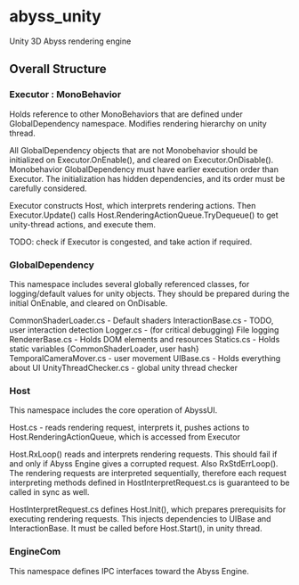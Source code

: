 # abyss_unity
Unity 3D Abyss rendering engine

## Overall Structure
<h3> Executor : MonoBehavior </h3>
Holds reference to other MonoBehaviors that are defined under GlobalDependency namespace.
Modifies rendering hierarchy on unity thread.

All GlobalDependency objects that are not Monobehavior should be initialized on Executor.OnEnable(), and cleared on Executor.OnDisable().
Monobehavior GlobalDependency must have earlier execution order than Executor.
The initialization has hidden dependencies, and its order must be carefully considered.

Executor constructs Host, which interprets rendering actions.
Then Executor.Update() calls Host.RenderingActionQueue.TryDequeue() to get unity-thread actions, and execute them. 

TODO: check if Executor is congested, and take action if required.

<h3> GlobalDependency </h3>
This namespace includes several globally referenced classes, for logging/default values for unity objects.
They should be prepared during the initial OnEnable, and cleared on OnDisable. 

CommonShaderLoader.cs - Default shaders
InteractionBase.cs - TODO, user interaction detection
Logger.cs - (for critical debugging) File logging
RendererBase.cs - Holds DOM elements and resources
Statics.cs - Holds static variables {CommonShaderLoader, user hash}
TemporalCameraMover.cs - user movement
UIBase.cs - Holds everything about UI
UnityThreadChecker.cs - global unity thread checker

<h3> Host </h3>
This namespace includes the core operation of AbyssUI. 

Host.cs - reads rendering request, interprets it, pushes actions to Host.RenderingActionQueue, which is accessed from Executor

Host.RxLoop() reads and interprets rendering requests. This should fail if and only if Abyss Engine gives a corrupted request. Also RxStdErrLoop().
The rendering requests are interpreted sequentially, therefore each request interpreting methods defined in HostInterpretRequest.cs is guaranteed to be called in sync as well.

HostInterpretRequest.cs defines Host.Init(), which prepares prerequisits for executing rendering requests. This injects dependencies to UIBase and InteractionBase. It must be called before Host.Start(), in unity thread.

<h3> EngineCom </h3>
This namespace defines IPC interfaces toward the Abyss Engine.